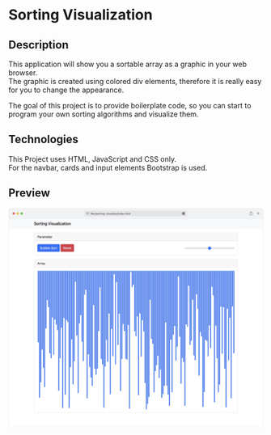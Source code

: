 # Sorting Visualization

## Description
This application will show you a sortable array as a graphic in your web browser. <br>
The graphic is created using colored div elements, therefore it is really easy for you to change the appearance. <p>
The goal of this project is to provide boilerplate code, so you can start to program your own sorting algorithms and visualize them.

## Technologies
This Project uses HTML, JavaScript and CSS only. <br>
For the navbar, cards and input elements Bootstrap is used.

## Preview
![Preview](preview/preview.png)